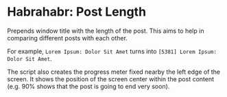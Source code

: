 Habrahabr: Post Length
=============================
Prepends window title with the length of the post. This aims to help in comparing different posts with each other.

For example, `Lorem Ipsum: Dolor Sit Amet` turns into `[5381] Lorem Ipsum: Dolor Sit Amet`.

The script also creates the progress meter fixed nearby the left edge of the screen. It shows the position of the screen center within the post content (e.g. 90% shows that the post is going to end very soon).
